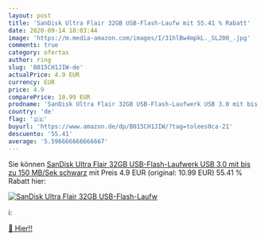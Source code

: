 ```yaml
---
layout: post
title: 'SanDisk Ultra Flair 32GB USB-Flash-Laufw mit 55.41 % Rabatt'
date: 2020-09-14 18:03:44
image: 'https://m.media-amazon.com/images/I/31hlBw4mpkL._SL200_.jpg'
comments: true
category: ofertas
author: ring
slug: 'B015CH1JIW-de'
actualPrice: 4.9 EUR
currency: EUR
price: 4.9
comparePrice: 10.99 EUR
prodname: 'SanDisk Ultra Flair 32GB USB-Flash-Laufwerk USB 3.0 mit bis zu 150 MB/Sek  schwarz'
country: 'de'
flag: '🇩🇪'
buyurl: 'https://www.amazon.de/dp/B015CH1JIW/?tag=tolees0ca-21'
descuento: '55.41'
average: '5.596666666666667'
---
```


Sie können [SanDisk Ultra Flair 32GB USB-Flash-Laufwerk USB 3.0 mit bis zu 150 MB/Sek  schwarz](https://www.amazon.de/dp/B015CH1JIW/?tag=tolees0ca-21) mit Preis 4.9 EUR (original: 10.99 EUR) 55.41 % Rabatt hier:

[![SanDisk Ultra Flair 32GB USB-Flash-Laufw](https://m.media-amazon.com/images/I/31hlBw4mpkL._SL200_.jpg)](https://www.amazon.de/dp/B015CH1JIW/?tag=tolees0ca-21)

ℹ️:


[🛒 Hier!!](https://www.amazon.de/dp/B015CH1JIW/?tag=tolees0ca-21)
